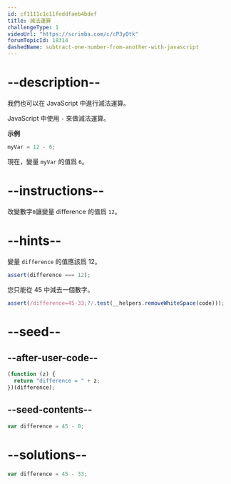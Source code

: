 ```yaml
---
id: cf1111c1c11feddfaeb4bdef
title: 減法運算
challengeType: 1
videoUrl: "https://scrimba.com/c/cP3yQtk"
forumTopicId: 18314
dashedName: subtract-one-number-from-another-with-javascript
---
```


# --description--

我們也可以在 JavaScript 中進行減法運算。

JavaScript 中使用 `-` 來做減法運算。

**示例**

```js
myVar = 12 - 6;
```

現在，變量 `myVar` 的值爲 `6`。

# --instructions--

改變數字`0`讓變量 difference 的值爲 `12`。

# --hints--

變量 `difference` 的值應該爲 12。

```js
assert(difference === 12);
```

您只能從 45 中減去一個數字。

```js
assert(/difference=45-33;?/.test(__helpers.removeWhiteSpace(code)));
```

# --seed--

## --after-user-code--

```js
(function (z) {
  return "difference = " + z;
})(difference);
```

## --seed-contents--

```js
var difference = 45 - 0;
```

# --solutions--

```js
var difference = 45 - 33;
```
